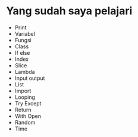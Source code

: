 # Yang sudah saya pelajari
- Print
- Variabel
- Fungsi
- Class
- If else
- Index
- Slice
- Lambda
- Input output
- List
- Import
- Looping
- Try Except
- Return
- With Open
- Random
- Time
